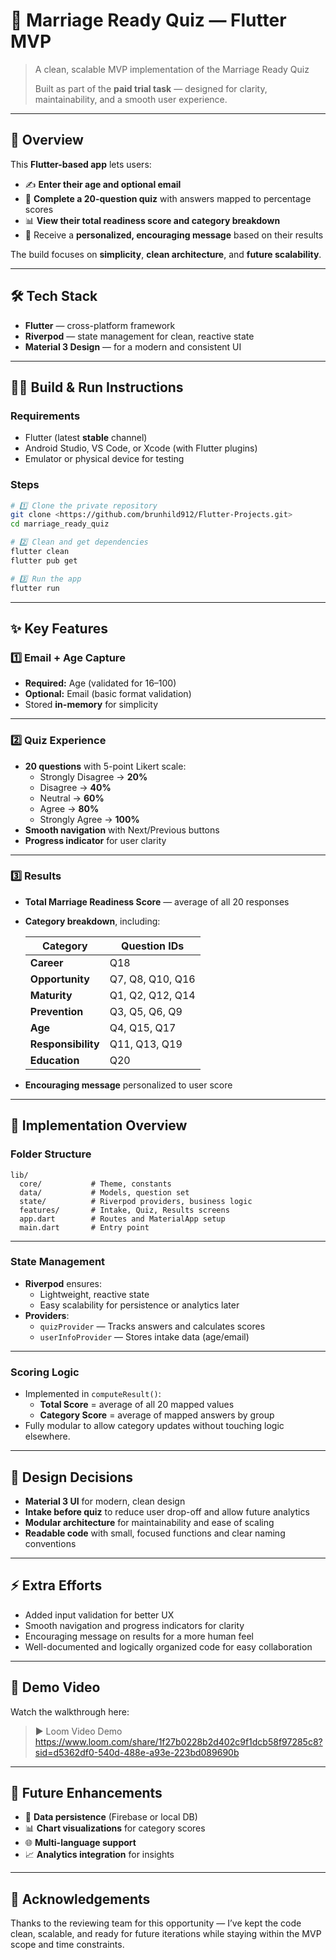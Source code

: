 # 💍 **Marriage Ready Quiz — Flutter MVP**

> A clean, scalable MVP implementation of the Marriage Ready Quiz
> 
> 
> Built as part of the **paid trial task** — designed for clarity, maintainability, and a smooth user experience.
> 

---

## 🚀 **Overview**

This **Flutter-based app** lets users:

- ✍️ **Enter their age and optional email**
- 📝 **Complete a 20-question quiz** with answers mapped to percentage scores
- 📊 **View their total readiness score and category breakdown**
- 🎯 Receive a **personalized, encouraging message** based on their results

The build focuses on **simplicity**, **clean architecture**, and **future scalability**.

---

## 🛠️ **Tech Stack**

- **Flutter** — cross-platform framework
- **Riverpod** — state management for clean, reactive state
- **Material 3 Design** — for a modern and consistent UI

---

## 🧑‍💻 **Build & Run Instructions**

### **Requirements**

- Flutter (latest **stable** channel)
- Android Studio, VS Code, or Xcode (with Flutter plugins)
- Emulator or physical device for testing

### **Steps**

```bash
# 1️⃣ Clone the private repository
git clone <https://github.com/brunhild912/Flutter-Projects.git>
cd marriage_ready_quiz

# 2️⃣ Clean and get dependencies
flutter clean
flutter pub get

# 3️⃣ Run the app
flutter run

```

---

## ✨ **Key Features**

### **1️⃣ Email + Age Capture**

- **Required:** Age (validated for 16–100)
- **Optional:** Email (basic format validation)
- Stored **in-memory** for simplicity

---

### **2️⃣ Quiz Experience**

- **20 questions** with 5-point Likert scale:
    - Strongly Disagree → **20%**
    - Disagree → **40%**
    - Neutral → **60%**
    - Agree → **80%**
    - Strongly Agree → **100%**
- **Smooth navigation** with Next/Previous buttons
- **Progress indicator** for user clarity

---

### **3️⃣ Results**

- **Total Marriage Readiness Score** — average of all 20 responses
- **Category breakdown**, including:
    
    
    | Category | Question IDs |
    | --- | --- |
    | **Career** | Q18 |
    | **Opportunity** | Q7, Q8, Q10, Q16 |
    | **Maturity** | Q1, Q2, Q12, Q14 |
    | **Prevention** | Q3, Q5, Q6, Q9 |
    | **Age** | Q4, Q15, Q17 |
    | **Responsibility** | Q11, Q13, Q19 |
    | **Education** | Q20 |
- **Encouraging message** personalized to user score

---

## 🧩 **Implementation Overview**

### **Folder Structure**

```
lib/
  core/           # Theme, constants
  data/           # Models, question set
  state/          # Riverpod providers, business logic
  features/       # Intake, Quiz, Results screens
  app.dart        # Routes and MaterialApp setup
  main.dart       # Entry point

```

---

### **State Management**

- **Riverpod** ensures:
    - Lightweight, reactive state
    - Easy scalability for persistence or analytics later
- **Providers**:
    - `quizProvider` — Tracks answers and calculates scores
    - `userInfoProvider` — Stores intake data (age/email)

---

### **Scoring Logic**

- Implemented in `computeResult()`:
    - **Total Score** = average of all 20 mapped values
    - **Category Score** = average of mapped answers by group
- Fully modular to allow category updates without touching logic elsewhere.

---

## 🎨 **Design Decisions**

- **Material 3 UI** for modern, clean design
- **Intake before quiz** to reduce user drop-off and allow future analytics
- **Modular architecture** for maintainability and ease of scaling
- **Readable code** with small, focused functions and clear naming conventions

---

## ⚡ **Extra Efforts**

- Added input validation for better UX
- Smooth navigation and progress indicators for clarity
- Encouraging message on results for a more human feel
- Well-documented and logically organized code for easy collaboration

---

## 🎥 **Demo Video**

Watch the walkthrough here:

> ▶ Loom Video Demo https://www.loom.com/share/1f27b0228b2d402c9f1dcb58f97285c8?sid=d5362df0-540d-488e-a93e-223bd089690b
> 

---

## 🔮 **Future Enhancements**

- 🔐 **Data persistence** (Firebase or local DB)
- 📊 **Chart visualizations** for category scores
- 🌐 **Multi-language support**
- 📈 **Analytics integration** for insights

---

## 🤝 **Acknowledgements**

Thanks to the reviewing team for this opportunity — I’ve kept the code clean, scalable, and ready for future iterations while staying within the MVP scope and time constraints.
